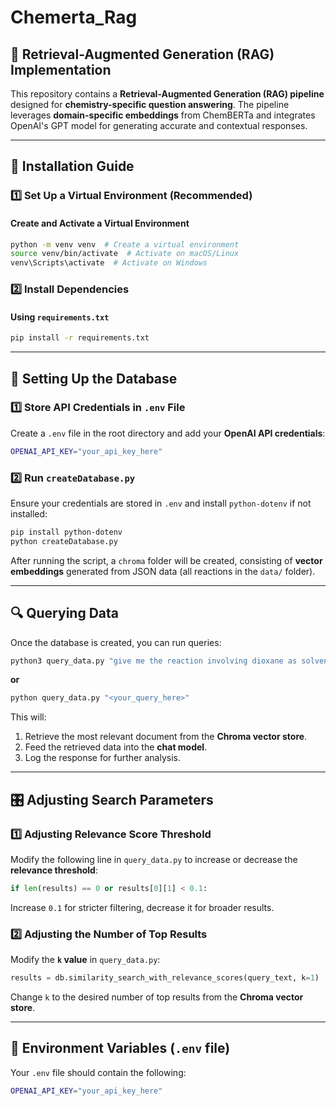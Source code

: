# Chemerta_Rag

## 🚀 Retrieval-Augmented Generation (RAG) Implementation

This repository contains a **Retrieval-Augmented Generation (RAG) pipeline** designed for **chemistry-specific question answering**. The pipeline leverages **domain-specific embeddings** from ChemBERTa and integrates OpenAI's GPT model for generating accurate and contextual responses.

---

## 📌 Installation Guide

### **1️⃣ Set Up a Virtual Environment (Recommended)**

#### **Create and Activate a Virtual Environment**
```sh
python -m venv venv  # Create a virtual environment
source venv/bin/activate  # Activate on macOS/Linux
venv\Scripts\activate  # Activate on Windows
```

### **2️⃣ Install Dependencies**
#### **Using `requirements.txt`**
```sh
pip install -r requirements.txt
```

---

## 📂 Setting Up the Database

### **1️⃣ Store API Credentials in `.env` File**
Create a `.env` file in the root directory and add your **OpenAI API credentials**:
```sh
OPENAI_API_KEY="your_api_key_here"
```

### **2️⃣ Run `createDatabase.py`**
Ensure your credentials are stored in `.env` and install `python-dotenv` if not installed:
```sh
pip install python-dotenv
python createDatabase.py
```
After running the script, a `chroma` folder will be created, consisting of **vector embeddings** generated from JSON data (all reactions in the `data/` folder).

---

## 🔍 Querying Data

Once the database is created, you can run queries:

```sh
python3 query_data.py "give me the reaction involving dioxane as solvent"
```
**or**
```sh
python query_data.py "<your_query_here>"
```

This will:
1. Retrieve the most relevant document from the **Chroma vector store**.
2. Feed the retrieved data into the **chat model**.
3. Log the response for further analysis.

---

## 🎛️ Adjusting Search Parameters

### **1️⃣ Adjusting Relevance Score Threshold**
Modify the following line in `query_data.py` to increase or decrease the **relevance threshold**:
```python
if len(results) == 0 or results[0][1] < 0.1:
```
Increase `0.1` for stricter filtering, decrease it for broader results.

### **2️⃣ Adjusting the Number of Top Results**
Modify the **`k` value** in `query_data.py`:
```python
results = db.similarity_search_with_relevance_scores(query_text, k=1)
```
Change `k` to the desired number of top results from the **Chroma vector store**.

---

## 📌 Environment Variables (`.env` file)
Your `.env` file should contain the following:
```sh
OPENAI_API_KEY="your_api_key_here"
```


